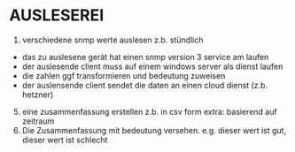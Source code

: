 # AUSLESEREI

1. verschiedene snmp werte auslesen z.b. stündlich

* das zu auslesene gerät hat einen snmp version 3 service am laufen
* der auslesende client muss auf einem windows server als dienst laufen
* die zahlen ggf transformieren und bedeutung zuweisen
* der auslensende client sendet die daten an einen cloud dienst (z.b. hetzner)
  


5. eine zusammenfassung erstellen z.b. in csv form extra: basierend auf zeitraum
6. Die Zusammenfassung mit bedeutung versehen. e.g. dieser wert ist gut, dieser wert ist schlecht


